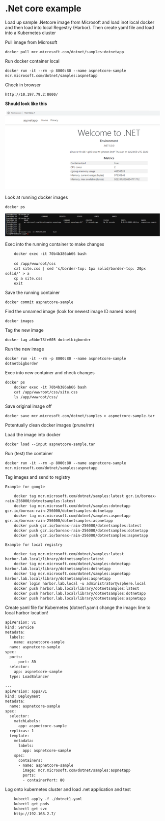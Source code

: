 # .Net core example
Load up sample .Netcore image from Microsoft and load inot local docker and then load into local Regestry (Harbor). 
Then create yaml file and load into a Kubernetes cluster

Pull image from Microsoft
```
docker pull mcr.microsoft.com/dotnet/samples:dotnetapp 
```
Run docker container local
```
docker run -it --rm -p 8000:80 --name aspnetcore-sample mcr.microsoft.com/dotnet/samples:aspnetapp
```
Check in browser
```
http://10.197.79.2:8000/
```
**Should look like this**

![GitHub](DotNet.png)

Look at running docker images
```
docker ps
```
![GitHub](DockerExec.png)

Exec into the running container to make changes
```
	docker exec -it 70b4b386ab66 bash

	cd /app/wwwroot/css
	cat site.css | sed 's/border-top: 1px solid/border-top: 20px solid/' > a
	cp a site.css
	exit
```
Save the running container
```
docker commit aspnetcore-sample
```
Find the unnamed image (look for newest image ID named none)
```
docker images
```
Tag the new image
```
docker tag a6bbe73fe605 dotnetbigborder
```
Run the new image
```
docker run -it --rm -p 8000:80 --name aspnetcore-sample dotnetbigborder 
```
Exec into new container and check changes
```
docker ps
	docker exec -it 70b4b386ab66 bash
	cat /app/wwwroot/css/site.css
	ls /app/wwwroot/css/
```
Save original image off
```
docker save mcr.microsoft.com/dotnet/samples > aspnetcore-sample.tar
```
Potentually clean docker images (prune/rm)

Load the image into docker
```
docker load --input aspnetcore-sample.tar
```
Run (test) the container
```
docker run -it --rm -p 8000:80 --name aspnetcore-sample mcr.microsoft.com/dotnet/samples:aspnetapp
```
Tag images and send to registry

	Example for google
```
	docker tag mcr.microsoft.com/dotnet/samples:latest gcr.io/boreax-rain-256000/dotnetsamples:latest
	docker tag mcr.microsoft.com/dotnet/samples:dotnetapp gcr.io/boreax-rain-256000/dotnetsamples:dotnetapp
	docker tag mcr.microsoft.com/dotnet/samples:aspnetapp gcr.io/boreax-rain-256000/dotnetsamples:aspnetapp
	docker push gcr.io/boreax-rain-256000/dotnetsamples:latest
	docker push gcr.io/boreax-rain-256000/dotnetsamples:dotnetapp
	docker push gcr.io/boreax-rain-256000/dotnetsamples:aspnetapp
```
	Example for local registry
```
	docker tag mcr.microsoft.com/dotnet/samples:latest harbor.lab.local/library/dotnetsamples:latest
	docker tag mcr.microsoft.com/dotnet/samples:dotnetapp harbor.lab.local/library/dotnetsamples:dotnetapp
	docker tag mcr.microsoft.com/dotnet/samples:aspnetapp harbor.lab.local/library/dotnetsamples:aspnetapp
	docker login harbor.lab.local -u administrator@vsphere.local
	docker push harbor.lab.local/library/dotnetsamples:latest
	docker push harbor.lab.local/library/dotnetsamples:dotnetapp
	docker push harbor.lab.local/library/dotnetsamples:aspnetapp
```

Create yaml file for Kubernetes (dotnet1.yaml)
	change the image: line to local harbor location!
```
apiVersion: v1
kind: Service
metadata:
  labels:
    name: aspnetcore-sample
  name: aspnetcore-sample
spec:
  ports:
    - port: 80
  selector:
    app: aspnetcore-sample
  type: LoadBalancer

---
apiVersion: apps/v1
kind: Deployment
metadata:
  name: aspnetcore-sample
spec:
  selector:
    matchLabels:
      app: aspnetcore-sample
  replicas: 1
  template:
    metadata:
      labels:
        app: aspnetcore-sample
    spec:
      containers:
      - name: aspnetcore-sample
        image: mcr.microsoft.com/dotnet/samples:aspnetapp
        ports:
        - containerPort: 80
```
 
Log onto kubernetes cluster and load .net application and test
```
	kubectl apply -f ./dotnet1.yaml
	kubectl get pods
	kubectl get svc
	http://192.168.2.7/
```
